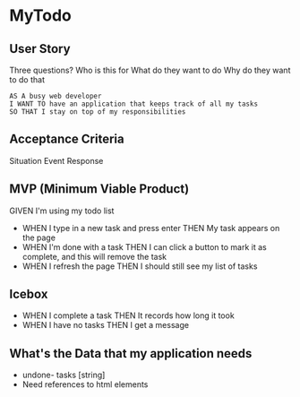 # MyTodo

## User Story
Three questions?
Who is this for
What do they want to do
Why do they want to do that

```
AS A busy web developer
I WANT TO have an application that keeps track of all my tasks
SO THAT I stay on top of my responsibilities
```

## Acceptance Criteria
Situation
    Event
    Response

## MVP (Minimum Viable Product)
GIVEN I'm using my todo list
* WHEN I type in a new task and press enter
THEN My task appears on the page
* WHEN I'm done with a task
THEN I can click a button to mark it as complete, and this will remove the task
* WHEN I refresh the page
THEN I should still see my list of tasks

## Icebox
* WHEN I complete a task
THEN It records how long it took
* WHEN I have no tasks
THEN I get a message


## What's the Data that my application needs
* undone- tasks [string]
* Need references to html elements
